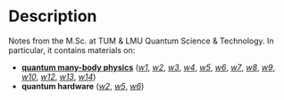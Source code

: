 # Description

Notes from the M.Sc. at TUM & LMU Quantum Science & Technology. In particular, it contains materials on:

* [**quantum many-body physics**](https://github.com/k1242/notes_QST/blob/main/pdf/MB_KAR.pdf) ([*w1*](https://github.com/k1242/notes_QST/blob/main/pdf/MBs1.pdf), [*w2*](https://github.com/k1242/notes_QST/blob/main/pdf/MBs2.pdf), [*w3*](https://github.com/k1242/notes_QST/blob/main/pdf/MBs3.pdf), [*w4*](https://github.com/k1242/notes_QST/blob/main/pdf/MBs4.pdf), [*w5*](https://github.com/k1242/notes_QST/blob/main/pdf/MBs5.pdf), [*w6*](https://github.com/k1242/notes_QST/blob/main/pdf/MBs6.pdf), [*w7*](https://github.com/k1242/notes_QST/blob/main/pdf/MBs7.pdf), [*w8*](https://github.com/k1242/notes_QST/blob/main/pdf/MBs8.pdf), [*w9*](https://github.com/k1242/notes_QST/blob/main/pdf/MBs9.pdf), [*w10*](https://github.com/k1242/notes_QST/blob/main/pdf/MBs10.pdf), [*w12*](https://github.com/k1242/notes_QST/blob/main/pdf/MBs12.pdf), [*w13*](https://github.com/k1242/notes_QST/blob/main/pdf/MBs13.pdf), [*w14*](https://github.com/k1242/notes_QST/blob/main/pdf/MBs14.pdf))
* **quantum hardware** ([*w2*](https://github.com/k1242/notes_QST/blob/main/pdf/QHs2.pdf), [*w5*](https://github.com/k1242/notes_QST/blob/main/pdf/QHs5.pdf), [*w6*](https://github.com/k1242/notes_QST/blob/main/pdf/QHs6.pdf))
